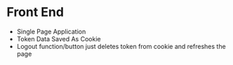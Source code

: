 # Front End

- Single Page Application
- Token Data Saved As Cookie
- Logout function/button just deletes token from cookie and refreshes the page
